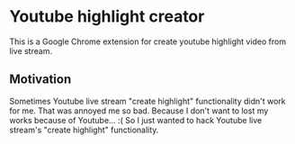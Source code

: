 
# Youtube highlight creator

This is a Google Chrome extension for create youtube highlight video from live 
stream.

## Motivation
Sometimes Youtube live stream "create highlight" functionality didn't work for 
me. That was annoyed me so bad. Because I don't want to lost my works because of 
Youtube... :( So I just wanted to hack Youtube live stream's "create highlight" 
functionality.
